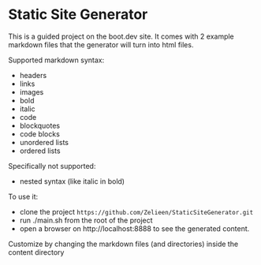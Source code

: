 # Static Site Generator
This is a guided project on the boot.dev site. It comes with 2 example markdown files that the generator will turn into html files.
  
Supported markdown syntax:
* headers
* links
* images
* bold
* italic
* code
* blockquotes
* code blocks
* unordered lists
* ordered lists

Specifically not supported:
* nested syntax (like italic in bold)

To use it:
* clone the project `https://github.com/Zelieen/StaticSiteGenerator.git`
* run ./main.sh from the root of the project
* open a browser on http://localhost:8888 to see the generated content.

Customize by changing the markdown files (and directories) inside the content directory
